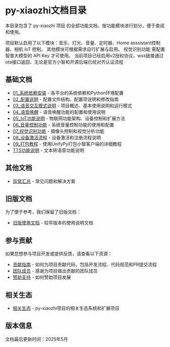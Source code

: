 # py-xiaozhi文档目录

本目录包含了 py-xiaozhi 项目 的全部功能文档，按功能模块进行划分，便于查阅和使用。

项目默认启用了以下模块：音乐、灯光、音量、定时器、Home asssistant控制器、相机 IoT 控制。
其他模块可根据需求自行扩展与启用。
视觉识别功能 需配置 智普大模型的 API Key 才可使用。
当前项目已经启用v2授权协议，wss链接通过ota接口返回、无论是官方小智和开源后端已经对齐认证流程

## 基础文档

- [01_系统依赖安装](01_系统依赖安装) - 各平台的系统依赖和Python环境配置
- [02_配置说明](02_配置说明.md) - 配置文件结构、配置项说明和修改指南
- [03_语音交互模式说明](03_语音交互模式说明) - 项目概述、基本使用说明和运行模式
- [04_语音唤醒](04_语音唤醒.md) - 语音唤醒功能的配置和使用说明
- [05_IoT功能说明](05_IoT功能说明.md) - 物联网功能架构、设备控制和扩展方法
- [06_音量控制功能](06_音量控制功能.md) - 系统音量控制功能的使用和配置
- [07_视觉识别功能](07_视觉识别功能.md) - 摄像头控制和视觉分析功能
- [08_设备激活流程](08_设备激活流程) - 设备激活和注册流程说明
- [09_打包教程](09_打包教程.md) - 使用UnifyPy打包小智客户端的详细教程
- [TTS功能说明](TTS功能说明.md) - 文本转语音功能说明

## 其他文档

- [异常汇总](异常汇总.md) - 常见问题和解决方案

## 旧版文档

为了便于参考，我们保留了旧版文档：

- [旧版使用文档](old_docs/使用文档.md) - 较早版本的使用说明文档

## 参与贡献

如果您想参与项目开发或提供反馈，请查看以下资源：

- [贡献指南](/contributing) - 如何为项目贡献代码，包括开发流程、代码规范和PR提交流程
- [团队成员](/about/team) - 感谢为项目做出贡献的团队成员
- [赞助支持](/sponsors/) - 如何赞助项目发展

## 相关生态

- [相关生态](/ecosystem/) - py-xiaozhi项目的相关生态系统和扩展项目


## 版本信息

文档最后更新时间：2025年5月 